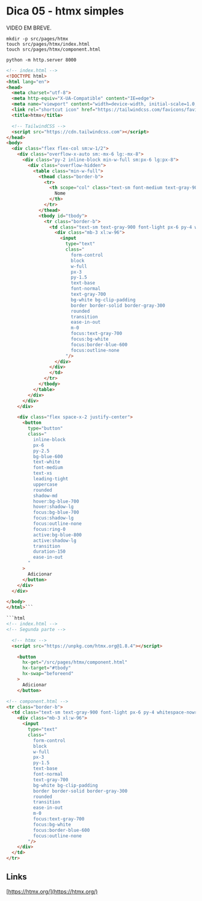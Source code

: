 # Dica 05 - htmx simples


VIDEO EM BREVE.

```
mkdir -p src/pages/htmx
touch src/pages/htmx/index.html
touch src/pages/htmx/component.html

python -m http.server 8000
```

```html
<!-- index.html -->
<!DOCTYPE html>
<html lang="en">
<head>
  <meta charset="utf-8">
  <meta http-equiv="X-UA-Compatible" content="IE=edge">
  <meta name="viewport" content="width=device-width, initial-scale=1.0, shrink-to-fit=no">
  <link rel="shortcut icon" href="https://tailwindcss.com/favicons/favicon-32x32.png?v=3">
  <title>htmx</title>

  <!-- TailwindCSS -->
  <script src="https://cdn.tailwindcss.com"></script>
</head>
<body>
  <div class="flex flex-col sm:w-1/2">
    <div class="overflow-x-auto sm:-mx-6 lg:-mx-8">
      <div class="py-2 inline-block min-w-full sm:px-6 lg:px-8">
        <div class="overflow-hidden">
          <table class="min-w-full">
            <thead class="border-b">
              <tr>
                <th scope="col" class="text-sm font-medium text-gray-900 px-6 py-4 text-left">
                  Nome
                </th>
              </tr>
            </thead>
            <tbody id="tbody">
              <tr class="border-b">
                <td class="text-sm text-gray-900 font-light px-6 py-4 whitespace-nowrap">
                  <div class="mb-3 xl:w-96">
                    <input
                      type="text"
                      class="
                        form-control
                        block
                        w-full
                        px-3
                        py-1.5
                        text-base
                        font-normal
                        text-gray-700
                        bg-white bg-clip-padding
                        border border-solid border-gray-300
                        rounded
                        transition
                        ease-in-out
                        m-0
                        focus:text-gray-700
                        focus:bg-white
                        focus:border-blue-600
                        focus:outline-none
                      "/>
                  </div>
                </div>
                </td>
              </tr>
            </tbody>
          </table>
        </div>
      </div>
    </div>

    <div class="flex space-x-2 justify-center">
      <button
        type="button"
        class="
          inline-block
          px-6
          py-2.5
          bg-blue-600
          text-white
          font-medium
          text-xs
          leading-tight
          uppercase
          rounded
          shadow-md
          hover:bg-blue-700
          hover:shadow-lg
          focus:bg-blue-700
          focus:shadow-lg
          focus:outline-none
          focus:ring-0
          active:bg-blue-800
          active:shadow-lg
          transition
          duration-150
          ease-in-out
        "
      >
        Adicionar
      </button>
    </div>
  </div>

</body>
</html>```

```html
<!-- index.html -->
<!-- Segunda parte -->

  <!-- htmx -->
  <script src="https://unpkg.com/htmx.org@1.8.4"></script>

    <button
      hx-get="/src/pages/htmx/component.html"
      hx-target="#tbody"
      hx-swap="beforeend"
    >
      Adicionar
    </button>
```

```html
<!-- component.html -->
<tr class="border-b">
  <td class="text-sm text-gray-900 font-light px-6 py-4 whitespace-nowrap">
    <div class="mb-3 xl:w-96">
      <input
        type="text"
        class="
          form-control
          block
          w-full
          px-3
          py-1.5
          text-base
          font-normal
          text-gray-700
          bg-white bg-clip-padding
          border border-solid border-gray-300
          rounded
          transition
          ease-in-out
          m-0
          focus:text-gray-700
          focus:bg-white
          focus:border-blue-600
          focus:outline-none
        "/>
    </div>
  </td>
</tr>
```

## Links

[https://htmx.org/](https://htmx.org/)

